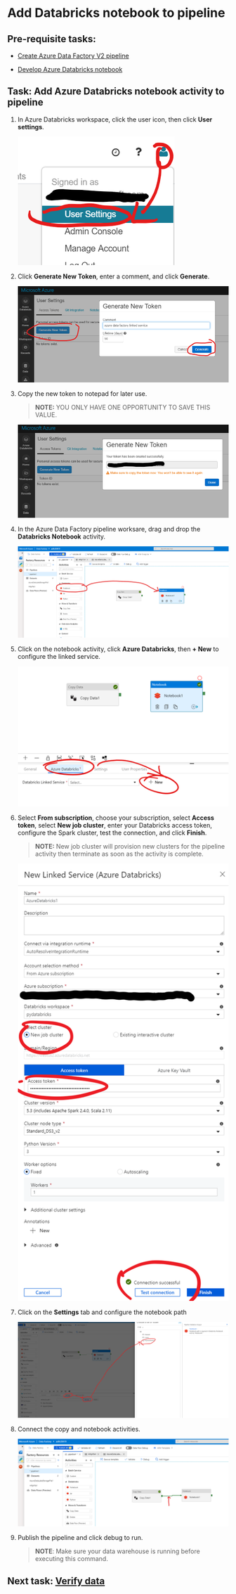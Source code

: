 # Add Databricks notebook to pipeline

## Pre-requisite tasks: 
 
 - [Create Azure Data Factory V2 pipeline](copy-file-into-adls-gen2.md)

 - [Develop Azure Databricks notebook](../azure-databricks/develop-databricks-notebook.md)

## Task: Add Azure Databricks notebook activity to pipeline

1. In Azure Databricks workspace, click the user icon, then click **User settings**.

    ![](media/pipeline/14.png)

1. Click **Generate New Token**, enter a comment, and click **Generate**.

    ![](media/pipeline/15.png)

1. Copy the new token to notepad for later use.

    > **NOTE:** YOU ONLY HAVE ONE OPPORTUNITY TO SAVE THIS VALUE.

    ![](media/pipeline/16.png)

1. In the Azure Data Factory pipeline worksare, drag and drop the **Databricks Notebook** activity.

    ![](media/pipeline/17.png)

1. Click on the notebook activity, click **Azure Databricks**, then **+ New** to configure the linked service.

    ![](media/pipeline/18.png)

1. Select **From subscription**, choose your subscription, select **Access token**, select **New job cluster**, enter your Databricks access token, configure the Spark cluster, test the connection, and click **Finish**.

    > **NOTE:** New job cluster will provision new clusters for the pipeline activity then terminate as soon as the activity is complete.

    ![](media/pipeline/19.png)

1. Click on the **Settings** tab and configure the notebook path

    ![](media/pipeline/20.png)

1. Connect the copy and notebook activities.

    ![](media/pipeline/21.png)

1. Publish the pipeline and click debug to run.

    > **NOTE**: Make sure your data warehouse is running before executing this command.
        

## Next task: [Verify data](../azure-sql-datawarehouse/verify-data.md)
